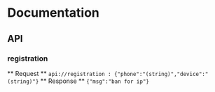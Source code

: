 # Documentation

## API

### registration

** Request **
`
api://registration : {"phone":"(string)","device":"(string)"}
`
** Response **
`
{"msg":"ban for ip"}
`